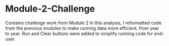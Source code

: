 # Module-2-Challenge
Contains challenge work from Module 2 
In this analysis, I reformatted code from the previous modules to make running data more efficient, from year to year. Run and Clear buttons were added to simplify running code for end-user. 
